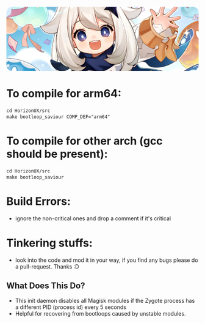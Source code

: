 ![emergency_food](https://github.com/forsaken-heart24/i_dont_want_to_be_an_weirdo/blob/main/banner_images/emergency_food.png?raw=true)

# To compile for arm64:
```
cd HorizonUX/src
make bootloop_saviour COMP_DEF="arm64"
```

# To compile for other arch (gcc should be present):
```
cd HorizonUX/src
make bootloop_saviour
```

# Build Errors:
- ignore the non-critical ones and drop a comment if it's critical

# Tinkering stuffs:
- look into the code and mod it in your way, if you find any bugs please do a pull-request. Thanks :D

## What Does This Do?
- This init daemon disables all Magisk modules if the Zygote process has a different PID (process id) every 5 seconds
- Helpful for recovering from bootloops caused by unstable modules.
